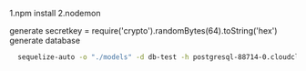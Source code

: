 

1.npm install
2.nodemon


generate secretkey = require('crypto').randomBytes(64).toString('hex')
generate database

```bash
  sequelize-auto -o "./models" -d db-test -h postgresql-88714-0.cloudclusters.net -u man -p 10742 -x aA0840454897 -e postgres
```

